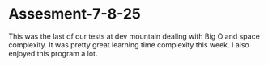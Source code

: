 # Assesment-7-8-25

This was the last of our tests at dev mountain dealing with Big O and space complexity. It was pretty great learning time complexity this week. I also enjoyed this program a lot.
